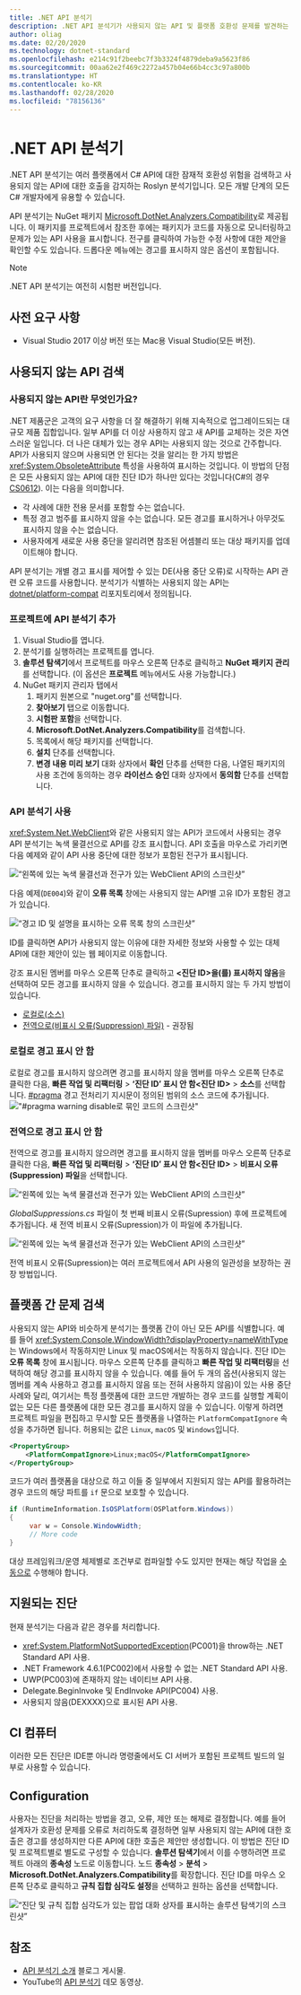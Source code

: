 ```yaml
---
title: .NET API 분석기
description: .NET API 분석기가 사용되지 않는 API 및 플랫폼 호환성 문제를 발견하는 데 어떻게 도움이 되는지 알아봅니다.
author: oliag
ms.date: 02/20/2020
ms.technology: dotnet-standard
ms.openlocfilehash: e214c91f2beebc7f3b3324f4879deba9a5623f86
ms.sourcegitcommit: 00aa62e2f469c2272a457b04e66b4cc3c97a800b
ms.translationtype: HT
ms.contentlocale: ko-KR
ms.lasthandoff: 02/28/2020
ms.locfileid: "78156136"
---
```

# <a name="net-api-analyzer"></a>.NET API 분석기

.NET API 분석기는 여러 플랫폼에서 C# API에 대한 잠재적 호환성 위험을 검색하고 사용되지 않는 API에 대한 호출을 감지하는 Roslyn 분석기입니다. 모든 개발 단계의 모든 C# 개발자에게 유용할 수 있습니다.

API 분석기는 NuGet 패키지 [Microsoft.DotNet.Analyzers.Compatibility](https://www.nuget.org/packages/Microsoft.DotNet.Analyzers.Compatibility/)로 제공됩니다. 이 패키지를 프로젝트에서 참조한 후에는 패키지가 코드를 자동으로 모니터링하고 문제가 있는 API 사용을 표시합니다. 전구를 클릭하여 가능한 수정 사항에 대한 제안을 확인할 수도 있습니다. 드롭다운 메뉴에는 경고를 표시하지 않은 옵션이 포함됩니다.

> [!NOTE]
> .NET API 분석기는 여전히 시험판 버전입니다.

## <a name="prerequisites"></a>사전 요구 사항

- Visual Studio 2017 이상 버전 또는 Mac용 Visual Studio(모든 버전).

## <a name="discover-deprecated-apis"></a>사용되지 않는 API 검색

### <a name="what-are-deprecated-apis"></a>사용되지 않는 API란 무엇인가요?

.NET 제품군은 고객의 요구 사항을 더 잘 해결하기 위해 지속적으로 업그레이드되는 대규모 제품 집합입니다. 일부 API를 더 이상 사용하지 않고 새 API를 교체하는 것은 자연스러운 일입니다. 더 나은 대체가 있는 경우 API는 사용되지 않는 것으로 간주합니다. API가 사용되지 않으며 사용되면 안 된다는 것을 알리는 한 가지 방법은 <xref:System.ObsoleteAttribute> 특성을 사용하여 표시하는 것입니다. 이 방법의 단점은 모든 사용되지 않는 API에 대한 진단 ID가 하나만 있다는 것입니다(C#의 경우 [CS0612](../../csharp/misc/cs0612.md)). 이는 다음을 의미합니다.

- 각 사례에 대한 전용 문서를 포함할 수는 없습니다.
- 특정 경고 범주를 표시하지 않을 수는 없습니다. 모든 경고를 표시하거나 아무것도 표시하지 않을 수는 없습니다.
- 사용자에게 새로운 사용 중단을 알리려면 참조된 어셈블리 또는 대상 패키지를 업데이트해야 합니다.

API 분석기는 개별 경고 표시를 제어할 수 있는 DE(사용 중단 오류)로 시작하는 API 관련 오류 코드를 사용합니다. 분석기가 식별하는 사용되지 않는 API는 [dotnet/platform-compat](https://github.com/dotnet/platform-compat) 리포지토리에서 정의됩니다.

### <a name="add-the-api-analyzer-to-your-project"></a>프로젝트에 API 분석기 추가

1. Visual Studio를 엽니다.
2. 분석기를 실행하려는 프로젝트를 엽니다.
3. **솔루션 탐색기**에서 프로젝트를 마우스 오른쪽 단추로 클릭하고 **NuGet 패키지 관리**를 선택합니다. (이 옵션은 **프로젝트** 메뉴에서도 사용 가능합니다.)
4. NuGet 패키지 관리자 탭에서
   1. 패키지 원본으로 "nuget.org"를 선택합니다.
   2. **찾아보기** 탭으로 이동합니다.
   3. **시험판 포함**을 선택합니다.
   4. **Microsoft.DotNet.Analyzers.Compatibility**를 검색합니다.
   5. 목록에서 해당 패키지를 선택합니다.
   6. **설치** 단추를 선택합니다.
   7. **변경 내용 미리 보기** 대화 상자에서 **확인** 단추를 선택한 다음, 나열된 패키지의 사용 조건에 동의하는 경우 **라이선스 승인** 대화 상자에서 **동의함** 단추를 선택합니다.

### <a name="use-the-api-analyzer"></a>API 분석기 사용

<xref:System.Net.WebClient>와 같은 사용되지 않는 API가 코드에서 사용되는 경우 API 분석기는 녹색 물결선으로 API를 강조 표시합니다. API 호출을 마우스로 가리키면 다음 예제와 같이 API 사용 중단에 대한 정보가 포함된 전구가 표시됩니다.

![“왼쪽에 있는 녹색 물결선과 전구가 있는 WebClient API의 스크린샷”](media/api-analyzer/green-squiggle.jpg)

다음 예제(`DE004`)와 같이 **오류 목록** 창에는 사용되지 않는 API별 고유 ID가 포함된 경고가 있습니다.

![“경고 ID 및 설명을 표시하는 오류 목록 창의 스크린샷”](media/api-analyzer/warnings-id-and-descriptions.jpg "경고가 포함된 오류 목록 창입니다.")

ID를 클릭하면 API가 사용되지 않는 이유에 대한 자세한 정보와 사용할 수 있는 대체 API에 대한 제안이 있는 웹 페이지로 이동합니다.

강조 표시된 멤버를 마우스 오른쪽 단추로 클릭하고 **\<진단 ID>을(를) 표시하지 않음**을 선택하여 모든 경고를 표시하지 않을 수 있습니다. 경고를 표시하지 않는 두 가지 방법이 있습니다.

- [로컬로(소스)](#suppress-warnings-locally)
- [전역으로(비표시 오류(Suppression) 파일)](#suppress-warnings-globally) - 권장됨

### <a name="suppress-warnings-locally"></a>로컬로 경고 표시 안 함

로컬로 경고를 표시하지 않으려면 경고를 표시하지 않을 멤버를 마우스 오른쪽 단추로 클릭한 다음, **빠른 작업 및 리팩터링** >  **‘진단 ID’ 표시 안 함\<진단 ID>**  > **소스**를 선택합니다.  [#pragma](../../csharp/language-reference/preprocessor-directives/preprocessor-pragma-warning.md) 경고 전처리기 지시문이 정의된 범위의 소스 코드에 추가됩니다. !["#pragma warning disable로 묶인 코드의 스크린샷"](media/api-analyzer/suppress-in-source.jpg)

### <a name="suppress-warnings-globally"></a>전역으로 경고 표시 안 함

전역으로 경고를 표시하지 않으려면 경고를 표시하지 않을 멤버를 마우스 오른쪽 단추로 클릭한 다음, **빠른 작업 및 리팩터링** >  **‘진단 ID’ 표시 안 함\<진단 ID>**  > **비표시 오류(Suppression) 파일**을 선택합니다. 

![“왼쪽에 있는 녹색 물결선과 전구가 있는 WebClient API의 스크린샷”](media/api-analyzer/suppress-in-sup-file.jpg)

*GlobalSuppressions.cs* 파일이 첫 번째 비표시 오류(Supression) 후에 프로젝트에 추가됩니다. 새 전역 비표시 오류(Supression)가 이 파일에 추가됩니다.

![“왼쪽에 있는 녹색 물결선과 전구가 있는 WebClient API의 스크린샷”](media/api-analyzer/suppression-file.jpg)

전역 비표시 오류(Supression)는 여러 프로젝트에서 API 사용의 일관성을 보장하는 권장 방법입니다.

## <a name="discover-cross-platform-issues"></a>플랫폼 간 문제 검색

사용되지 않는 API와 비슷하게 분석기는 플랫폼 간이 아닌 모든 API를 식별합니다. 예를 들어 <xref:System.Console.WindowWidth?displayProperty=nameWithType>는 Windows에서 작동하지만 Linux 및 macOS에서는 작동하지 않습니다. 진단 ID는 **오류 목록** 창에 표시됩니다. 마우스 오른쪽 단추를 클릭하고 **빠른 작업 및 리팩터링**을 선택하여 해당 경고를 표시하지 않을 수 있습니다. 예를 들어 두 개의 옵션(사용되지 않는 멤버를 계속 사용하고 경고를 표시하지 않음 또는 전혀 사용하지 않음)이 있는 사용 중단 사례와 달리, 여기서는 특정 플랫폼에 대한 코드만 개발하는 경우 코드를 실행할 계획이 없는 모든 다른 플랫폼에 대한 모든 경고를 표시하지 않을 수 있습니다. 이렇게 하려면 프로젝트 파일을 편집하고 무시할 모든 플랫폼을 나열하는 `PlatformCompatIgnore` 속성을 추가하면 됩니다. 허용되는 값은 `Linux`, `macOS` 및 `Windows`입니다.

```xml
<PropertyGroup>
    <PlatformCompatIgnore>Linux;macOS</PlatformCompatIgnore>
</PropertyGroup>
```

코드가 여러 플랫폼을 대상으로 하고 이들 중 일부에서 지원되지 않는 API를 활용하려는 경우 코드의 해당 파트를 `if` 문으로 보호할 수 있습니다.

```csharp
if (RuntimeInformation.IsOSPlatform(OSPlatform.Windows))
{
     var w = Console.WindowWidth;
     // More code
}
```

대상 프레임워크/운영 체제별로 조건부로 컴파일할 수도 있지만 현재는 해당 작업을 [수동으로](../frameworks.md#how-to-specify-target-frameworks) 수행해야 합니다.

## <a name="supported-diagnostics"></a>지원되는 진단

현재 분석기는 다음과 같은 경우를 처리합니다.

- <xref:System.PlatformNotSupportedException>(PC001)을 throw하는 .NET Standard API 사용.
- .NET Framework 4.6.1(PC002)에서 사용할 수 없는 .NET Standard API 사용.
- UWP(PC003)에 존재하지 않는 네이티브 API 사용.
- Delegate.BeginInvoke 및 EndInvoke API(PC004) 사용.
- 사용되지 않음(DEXXXX)으로 표시된 API 사용.

## <a name="ci-machine"></a>CI 컴퓨터

이러한 모든 진단은 IDE뿐 아니라 명령줄에서도 CI 서버가 포함된 프로젝트 빌드의 일부로 사용할 수 있습니다.

## <a name="configuration"></a>Configuration

사용자는 진단을 처리하는 방법을 경고, 오류, 제안 또는 해제로 결정합니다. 예를 들어 설계자가 호환성 문제를 오류로 처리하도록 결정하면 일부 사용되지 않는 API에 대한 호출은 경고를 생성하지만 다른 API에 대한 호출은 제안만 생성합니다. 이 방법은 진단 ID 및 프로젝트별로 별도로 구성할 수 있습니다. **솔루션 탐색기**에서 이를 수행하려면 프로젝트 아래의 **종속성** 노드로 이동합니다. 노드 **종속성** > **분석** > **Microsoft.DotNet.Analyzers.Compatibility**를 확장합니다. 진단 ID를 마우스 오른쪽 단추로 클릭하고 **규칙 집합 심각도 설정**을 선택하고 원하는 옵션을 선택합니다.

![“진단 및 규칙 집합 심각도가 있는 팝업 대화 상자를 표시하는 솔루션 탐색기의 스크린샷”](media/api-analyzer/disable-notifications.jpg)

## <a name="see-also"></a>참조

- [API 분석기 소개](https://devblogs.microsoft.com/dotnet/introducing-api-analyzer/) 블로그 게시물.
- YouTube의 [API 분석기](https://youtu.be/eeBEahYXGd0) 데모 동영상.
